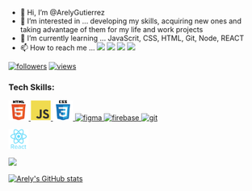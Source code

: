 - 👋 Hi, I’m @ArelyGutierrez
- 👀 I’m interested in ... developing my skills, acquiring new ones and taking advantage of them for my life and work projects
- 🌱 I’m currently learning ... JavaScrit, CSS, HTML, Git, Node, REACT
- 📫 How to reach me ...
<a href="https://www.linkedin.com/in/nancy-arely-guti%C3%A9rrez-morales-3a5941149/" target="_blank"><img src="https://img.shields.io/badge/linkedin-%230077B5.svg?style=for-the-badge&logo=linkedin&logoColor=white"></a>
<a href="https://github.com/ArelyGutierrez" target="_blank"><img src="https://img.shields.io/badge/github-%23121011.svg?style=for-the-badge&logo=github&logoColor=white"></a>
<a href="https://app.slack.com/client/T0NNB6T0R/C03NE0ZU1DH/rimeto_profile/U03N7LQ0422" target="_blank"><img src="https://img.shields.io/badge/Slack-4A154B?style=for-the-badge&logo=slack&logoColor=white)"></a>
<a target="_blank" href="mailto:yleraycnan@gmail.com"><img src="https://img.shields.io/badge/-Gmail-D14836?style=for-the-badge&logo=Gmail&logoColor=white"></img></a>


<!---
<a href="yleraycnan@gmail.com" target="_blank"><img src="https://img.shields.io/badge/Gmail-D14836?style=for-the-badge&logo=gmail&logoColor=white"></a>
ArelyGutierrez/ArelyGutierrez is a ✨ special ✨ repository because its `README.md` (this file) appears on your GitHub profile.
You can click the Preview link to take a look at your changes.
--->
<a href="https://github.com/ArelyGutierrez?tab=followers"><img alt="followers" title="Follow me on Github" src="https://custom-icon-badges.demolab.com/github/followers/ArelyGutierrez?color=236ad3&labelColor=1155ba&style=for-the-badge&logo=person-add&label=Follow&logoColor=white"/></a>
<a href="https://github.com/ArelyGutierrez/Simple-View-Counter"><img alt="views" title="GitHub profile views" src="https://komarev.com/ghpvc/?username=ArelyGutierrez&style=for-the-badge&color=DFD947&labelColor=EEE517&logo=star/custom-icon-badges.demolab.com/github"/></a>

<h3 align="left">Tech Skills:</h3>
<p align="left">  
  <a href="https://www.w3.org/html/" target="_blank" rel="noreferrer"> <img src="https://raw.githubusercontent.com/devicons/devicon/master/icons/html5/html5-original-wordmark.svg" alt="html5" width="40" height="40"/> </a> 
   <a href="https://developer.mozilla.org/en-US/docs/Web/JavaScript" target="_blank" rel="noreferrer"> <img src="https://raw.githubusercontent.com/devicons/devicon/master/icons/javascript/javascript-original.svg" alt="javascript" width="40" height="40"/> </a> 
  <a href="https://www.w3schools.com/css/" target="_blank" rel="noreferrer"> <img src="https://raw.githubusercontent.com/devicons/devicon/master/icons/css3/css3-original-wordmark.svg" alt="css3" width="40" height="40"/> </a> 
  <a href="https://www.figma.com/" target="_blank" rel="noreferrer"> <img src="https://www.vectorlogo.zone/logos/figma/figma-icon.svg" alt="figma" width="40" height="40"/> </a> 
  <a href="https://firebase.google.com/" target="_blank" rel="noreferrer"> <img src="https://www.vectorlogo.zone/logos/firebase/firebase-icon.svg" alt="firebase" width="40" height="40"/> </a> <a href="https://git-scm.com/" target="_blank" rel="noreferrer"> <img src="https://www.vectorlogo.zone/logos/git-scm/git-scm-icon.svg" alt="git" width="40" height="40"/> </a> 
 
 <!--- <a href="https://jestjs.io" target="_blank" rel="noreferrer"> <img src="https://www.vectorlogo.zone/logos/jestjsio/jestjsio-icon.svg" alt="jest" width="40" height="40"/> </a> --->
  <a href="https://reactjs.org/" target="_blank" rel="noreferrer"> <img src="https://raw.githubusercontent.com/devicons/devicon/master/icons/react/react-original-wordmark.svg" alt="react" width="40" height="40"/> </a> 
</p>

<img src="https://readme-typing-svg.demolab.com/?lines=Front-End Developer; Promote%20what%20you%20love&font=Fira%20Code&center=true&width=440&height=45&color=7230B4 &v Center=true&size=22&pause=1000" /></a>


[![Arely's GitHub stats](https://github-readme-stats.vercel.app/api?username=ArelyGutierrez)](https://github.com/ArelyGutierrez/github-readme-stats)

